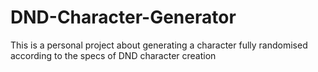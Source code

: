 # DND-Character-Generator
This is a personal project about generating a character fully randomised according to the specs of DND character creation
